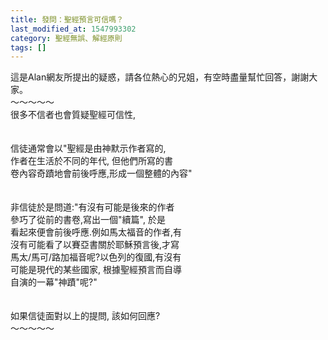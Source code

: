 ```yaml
---
title: 發問：聖經預言可信嗎？
last_modified_at: 1547993302
category: 聖經無誤、解經原則
tags: []
---
```


這是Alan網友所提出的疑惑，請各位熱心的兄姐，有空時盡量幫忙回答，謝謝大家。<br><!--more-->～～～～～<br>很多不信者也會質疑聖經可信性, <br><br><br>信徒通常會以"聖經是由神默示作者寫的, <br>作者在生活於不同的年代, 但他們所寫的書 <br>卷內容奇蹟地會前後呼應,形成一個整體的內容" <br><br><br>非信徒於是問道:"有沒有可能是後來的作者 <br>參巧了從前的書卷,寫出一個"續篇", 於是 <br>看起來便會前後呼應.例如馬太福音的作者,有 <br>沒有可能看了以賽亞書關於耶穌預言後,才寫 <br>馬太/馬可/路加福音呢?以色列的復國,有沒有 <br>可能是現代的某些國家, 根據聖經預言而自導 <br>自演的一幕"神蹟"呢?" <br><br><br>如果信徒面對以上的提問, 該如何回應?<br>～～～～～
